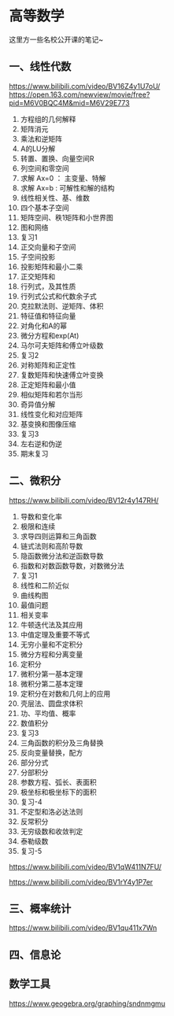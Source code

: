 # 高等数学
这里方一些名校公开课的笔记~

## 一、线性代数
https://www.bilibili.com/video/BV16Z4y1U7oU/
https://open.163.com/newview/movie/free?pid=M6V0BQC4M&mid=M6V29E773

1. 方程组的几何解释
2. 矩阵消元
3. 乘法和逆矩阵
4. A的LU分解
5. 转置、置换、向量空间R
6. 列空间和零空间
7. 求解 Ax=0 ： 主变量、特解
8. 求解 Ax=b : 可解性和解的结构
9. 线性相关性、基、维数
10. 四个基本子空间
11. 矩阵空间、秩1矩阵和小世界图
12. 图和网络
13. 复习1
14. 正交向量和子空间
15. 子空间投影
16. 投影矩阵和最小二乘
17. 正交矩阵和
18. 行列式，及其性质 
19. 行列式公式和代数余子式
20. 克拉默法则、逆矩阵、体积
21. 特征值和特征向量
22. 对角化和A的幂
23. 微分方程和exp(At)
24. 马尔可夫矩阵和傅立叶级数
25. 复习2
26. 对称矩阵和正定性
27. 复数矩阵和快速傅立叶变换
28. 正定矩阵和最小值
29. 相似矩阵和若尔当形
30. 奇异值分解
31. 线性变化和对应矩阵
32. 基变换和图像压缩
33. 复习3
34. 左右逆和伪逆
35. 期末复习

## 二、微积分
https://www.bilibili.com/video/BV12r4y147RH/
1. 导数和变化率
2. 极限和连续
3. 求导四则运算和三角函数
4. 链式法则和高阶导数
5. 隐函数微分法和逆函数导数
6. 指数和对数函数导数，对数微分法
7. 复习1
8. 线性和二阶近似
9. 曲线构图
10. 最值问题
11. 相关变率
12. 牛顿迭代法及其应用
13. 中值定理及重要不等式
14. 无穷小量和不定积分
15. 微分方程和分离变量
16. 定积分
17. 微积分第一基本定理
18. 微积分第二基本定理
19. 定积分在对数和几何上的应用
20. 壳层法、圆盘求体积
21. 功、平均值、概率
22. 数值积分
23. 复习3
24. 三角函数的积分及三角替换
25. 反向变量替换，配方
26. 部分分式
27. 分部积分
28. 参数方程、弧长、表面积
29. 极坐标和极坐标下的面积
30. 复习-4
31. 不定型和洛必达法则
32. 反常积分
33. 无穷级数和收敛判定
34. 泰勒级数
35. 复习-5


https://www.bilibili.com/video/BV1qW411N7FU/

https://www.bilibili.com/video/BV1rY4y1P7er



## 三、概率统计
https://www.bilibili.com/video/BV1qu411x7Wn

## 四、信息论


## 数学工具
https://www.geogebra.org/graphing/sndnmgmu

